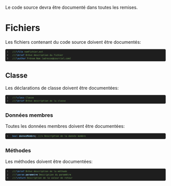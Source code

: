 Le code source devra être documenté dans toutes les remises.

# Fichiers

Les fichiers contenant du code source doivent être documentés:

![Fichiers](Images/FileDoxy.png)

## Classe

Les déclarations de classe doivent être documentées:

![Classe](Images/ClassDoxy.png)

### Données membres

Toutes les données membres doivent être documentées:

![Données membres](Images/DataDoxy.png)

### Méthodes

Les méthodes doivent être documentées:

![Méthodes](Images/MethodDoxy.png)
